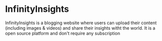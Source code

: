 # InfinityInsights
InfinityInsights is a blogging website where users can upload their content (including images &amp; videos) and share their insights witht the world. It is a open source platform and don't require any subscription
